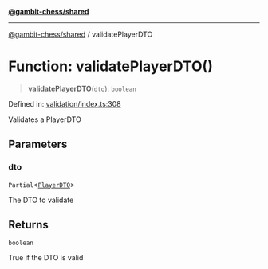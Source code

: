 [**@gambit-chess/shared**](../README.md)

***

[@gambit-chess/shared](../globals.md) / validatePlayerDTO

# Function: validatePlayerDTO()

> **validatePlayerDTO**(`dto`): `boolean`

Defined in: [validation/index.ts:308](https://github.com/cango91/gambit-chess/blob/b8ea13e4976c99c29d095eae7bc504b86f9add51/shared/src/validation/index.ts#L308)

Validates a PlayerDTO

## Parameters

### dto

`Partial`\<[`PlayerDTO`](../interfaces/PlayerDTO.md)\>

The DTO to validate

## Returns

`boolean`

True if the DTO is valid
